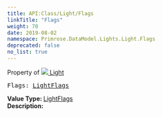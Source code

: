 ```yaml
---
title: API:Class/Light/Flags
linkTitle: "Flags"
weight: 70
date: 2019-08-02
namespace: Primrose.DataModel.Lights.Light.Flags
deprecated: false
no_list: true
---
```

Property of <a href="/docs/api-reference/Class/Light"><img src="/icons/silk/lightbulb.png"/>&nbsp;Light</a>
<pre class="method-declaration">
Flags: <a class="type" href="/docs/api-reference/Misc/LightFlags">LightFlags</a></pre>
<b>Value Type: </b>
<a class="type" href="/docs/api-reference/Misc/LightFlags">LightFlags</a>
<br/>
<b>Description: </b>